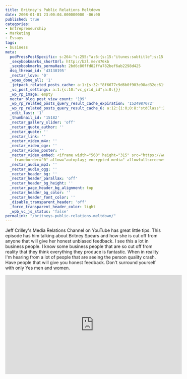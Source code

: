 ```yaml
---
title: Britney's Public Relations Meltdown
date: 2008-01-01 23:00:04.000000000 -06:00
published: true
categories:
- Entrepreneurship
- Marketing
- Essays
tags:
- business
meta:
  podPressPostSpecific: s:264:"s:255:"a:6:{s:15:"itunes:subtitle";s:15:"##PostExcerpt##";s:14:"itunes:summary";s:15:"##PostExcerpt##";s:15:"itunes:keywords";s:17:"##WordPressCats##";s:13:"itunes:author";s:10:"##Global##";s:15:"itunes:explicit";s:7:"Default";s:12:"itunes:block";s:7:"Default";}";";
  _sexybookmarks_shortUrl: http://b2l.me/476kb
  _sexybookmarks_permaHash: 2bd6c80ffd82ffa782bef6ab2298d425
  dsq_thread_id: '43130195'
  _nectar_love: '0'
  _wpas_done_all: '1'
  _jetpack_related_posts_cache: a:1:{s:32:"8f6677c9d6b0f903e98ad32ec61f8deb";a:2:{s:7:"expires";i:1468072013;s:7:"payload";a:3:{i:0;a:1:{s:2:"id";i:8086;}i:1;a:1:{s:2:"id";i:1176;}i:2;a:1:{s:2:"id";i:3229;}}}}
  _vc_post_settings: a:1:{s:10:"vc_grid_id";a:0:{}}
  _wp_rp_image: empty
  nectar_blog_post_view_count: '199'
  _wp_rp_related_posts_query_result_cache_expiration: '1524987072'
  _wp_rp_related_posts_query_result_cache_6: a:12:{i:0;O:8:"stdClass":2:{s:7:"post_id";s:4:"8086";s:5:"score";s:17:"56.94943897884988";}i:1;O:8:"stdClass":2:{s:7:"post_id";s:4:"3563";s:5:"score";s:17:"54.77167251247973";}i:2;O:8:"stdClass":2:{s:7:"post_id";s:3:"598";s:5:"score";s:16:"26.8578367798033";}i:3;O:8:"stdClass":2:{s:7:"post_id";s:4:"2132";s:5:"score";s:18:"22.002340307873677";}i:4;O:8:"stdClass":2:{s:7:"post_id";s:3:"240";s:5:"score";s:18:"22.002340307873677";}i:5;O:8:"stdClass":2:{s:7:"post_id";s:4:"1209";s:5:"score";s:18:"15.907701023223813";}i:6;O:8:"stdClass":2:{s:7:"post_id";s:4:"2682";s:5:"score";s:18:"15.242696127712085";}i:7;O:8:"stdClass":2:{s:7:"post_id";s:4:"1213";s:5:"score";s:18:"15.104110264793787";}i:8;O:8:"stdClass":2:{s:7:"post_id";s:4:"1797";s:5:"score";s:18:"14.924566738447124";}i:9;O:8:"stdClass":2:{s:7:"post_id";s:4:"4491";s:5:"score";s:18:"14.669622606391814";}i:10;O:8:"stdClass":2:{s:7:"post_id";s:4:"4082";s:5:"score";s:18:"14.133094633196867";}i:11;O:8:"stdClass":2:{s:7:"post_id";s:4:"1373";s:5:"score";s:18:"14.035945292938857";}}
  _edit_last: '1'
  _thumbnail_id: '15182'
  _nectar_gallery_slider: 'off'
  _nectar_quote_author: ''
  _nectar_quote: ''
  _nectar_link: ''
  _nectar_video_m4v: ''
  _nectar_video_ogv: ''
  _nectar_video_poster: ''
  _nectar_video_embed: <iframe width="560" height="315" src="https://www.youtube.com/embed/tTOKA1rgio0"
    frameborder="0" allow="autoplay; encrypted-media" allowfullscreen></iframe>
  _nectar_audio_mp3: ''
  _nectar_audio_ogg: ''
  _nectar_header_bg: ''
  _nectar_header_parallax: 'off'
  _nectar_header_bg_height: ''
  _nectar_page_header_bg_alignment: top
  _nectar_header_bg_color: ''
  _nectar_header_font_color: ''
  _disable_transparent_header: 'off'
  _force_transparent_header_color: light
  _wpb_vc_js_status: 'false'
permalink: "/britneys-public-relations-meltdown/"
---
```

Jeff Crilley's Media Relations Channel on YouTube has great little tips. This episode has him talking about Britney Spears and how she is cut off from anyone that will give her honest unbiased feedback. I see this a lot in business people. I know some business people that are so cut off from reality that they think everything they produce is fantastic. When in reality I'm hearing from a lot of people that are seeing the person quality crash. Have people that will give you honest feedback. Don't surround yourself with only Yes men and women.

<iframe width="560" height="315" src="https://www.youtube.com/embed/tTOKA1rgio0" frameborder="0" allow="autoplay; encrypted-media" allowfullscreen></iframe></p>
